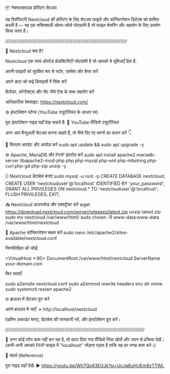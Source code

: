 📦 नेक्स्टक्लाउड होस्टिंग सेटअप

यह रिपॉज़िटरी Nextcloud की होस्टिंग के लिए सेटअप फाइलें और कॉन्फ़िगरेशन डिटेल्स को शामिल करती है — यह एक शक्तिशाली ओपन-सोर्स प्लेटफ़ॉर्म है जो फाइल शेयरिंग और सहयोग के लिए उपयोग किया जाता है।


////////////////////////////////////////////////////////////////////////////

🧠 Nextcloud क्या है?

Nextcloud एक स्वयं-होस्टेड प्रोडक्टिविटी प्लेटफ़ॉर्म है जो आपको ये सुविधाएँ देता है:

अपनी फाइलों को सुरक्षित रूप से स्टोर, एक्सेस और शेयर करें

अपने डाटा को कई डिवाइसों में सिंक करें

कैलेंडर, कॉन्टैक्ट्स और चैट जैसे ऐप्स के साथ सहयोग करें

आधिकारिक वेबसाइट: https://nextcloud.com/

⚙️ इंस्टॉलेशन स्टेप्स (YouTube ट्यूटोरियल के आधार पर)

पूरा इंस्टॉलेशन गाइड यहाँ देख सकते हैं: 🎥 YouTube वीडियो ट्यूटोरियल

अगर आप मैन्युअली सेटअप करना चाहते हैं, तो नीचे दिए गए चरणों का पालन करें 👇

🧩 सिस्टम अपडेट और अपग्रेड करें sudo apt update && sudo apt upgrade -y

⚙️ Apache, MariaDB और PHP इंस्टॉल करें sudo apt install apache2 mariadb-server libapache2-mod-php php php-mysql php-xml php-mbstring php-curl php-gd php-zip unzip -y

🗄️ Nextcloud डेटाबेस बनाएं sudo mysql -u root -p CREATE DATABASE nextcloud; CREATE USER 'nextclouduser'@'localhost' IDENTIFIED BY 'your_password'; GRANT ALL PRIVILEGES ON nextcloud.* TO 'nextclouduser'@'localhost'; FLUSH PRIVILEGES; EXIT;

📥 Nextcloud डाउनलोड और एक्सट्रैक्ट करें wget https://download.nextcloud.com/server/releases/latest.zip unzip latest.zip sudo mv nextcloud /var/www/html/ sudo chown -R www-data:www-data /var/www/html/nextcloud

🧰 Apache कॉन्फ़िगरेशन सक्षम करें sudo nano /etc/apache2/sites-available/nextcloud.conf

निम्नलिखित को जोड़ें:

<VirtualHost *:80> DocumentRoot /var/www/html/nextcloud ServerName your-domain.com

<!-- <Directory /var/www/html/nextcloud/>
    Require all granted
    AllowOverride All
    Options FollowSymLinks MultiViews
</Directory> -->
फिर चलाएँ:

sudo a2ensite nextcloud.conf sudo a2enmod rewrite headers env dir mime sudo systemctl restart apache2

🌐 ब्राउज़र में सेटअप पूरा करें

अपने ब्राउज़र में जाएँ → http://localhost/nextcloud

एडमिन अकाउंट बनाएं, डेटाबेस की जानकारी भरें, और इंस्टॉलेशन पूरा करें।


///////////////////////////////////////////////////////////////////////////////////////



🧩 अगर कोई स्टेप काम नहीं कर रहा है, तो ऊपर दिया गया वीडियो लिंक खोलें और ध्यान से प्रक्रिया देखें। (कभी-कभी आपको PHP फाइल में "localhost" जोड़ना पड़ता है ताकि यह हर जगह काम करे।)

📘 संदर्भ (Reference)

पूरा गाइड यहाँ देखें: ▶️ https://youtu.be/Wh7Qo63EGJk?si=UcJa8uHUEm8zTTWL